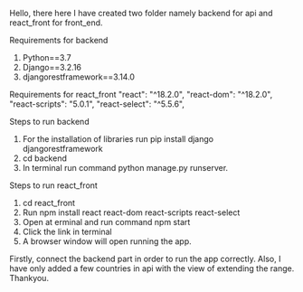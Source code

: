 Hello, there here I have created two folder namely backend for api and react_front for front_end.

Requirements for backend
1. Python==3.7
2. Django==3.2.16
3. djangorestframework==3.14.0

Requirements for react_front
"react": "^18.2.0",
"react-dom": "^18.2.0",
"react-scripts": "5.0.1",
"react-select": "^5.5.6",

Steps to run backend
1. For the installation of libraries run pip install django djangorestframework
2. cd backend
3. In terminal run command python manage.py runserver.

Steps to run react_front
1. cd react_front
2. Run npm install react react-dom react-scripts react-select 
3. Open at erminal and run command npm start
4. Click the link in terminal
5. A browser window will open running the app.

Firstly, connect the backend part in order to run the app correctly.
Also, I have only added a few countries in api with the view of extending the range.
Thankyou.


